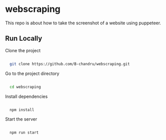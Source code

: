 # webscraping 
This repo is about how to take the screenshot of a website using puppeteer.

## Run Locally

Clone the project

```bash

  git clone https://github.com/B-chandru/webscraping.git

```

Go to the project directory

```bash

  cd webscraping

```

Install dependencies

```bash

  npm install

```

Start the server

```bash

  npm run start

```
